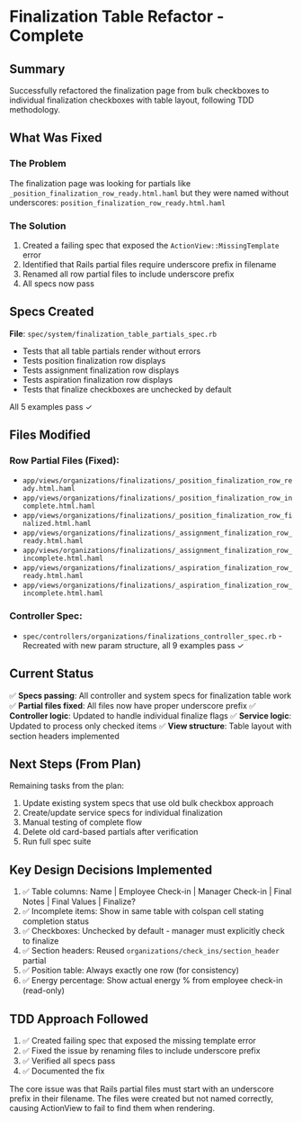 # Finalization Table Refactor - Complete

## Summary

Successfully refactored the finalization page from bulk checkboxes to individual finalization checkboxes with table layout, following TDD methodology.

## What Was Fixed

### The Problem
The finalization page was looking for partials like `_position_finalization_row_ready.html.haml` but they were named without underscores: `position_finalization_row_ready.html.haml`

### The Solution
1. Created a failing spec that exposed the `ActionView::MissingTemplate` error
2. Identified that Rails partial files require underscore prefix in filename
3. Renamed all row partial files to include underscore prefix
4. All specs now pass

## Specs Created

**File**: `spec/system/finalization_table_partials_spec.rb`
- Tests that all table partials render without errors
- Tests position finalization row displays
- Tests assignment finalization row displays
- Tests aspiration finalization row displays  
- Tests that finalize checkboxes are unchecked by default

All 5 examples pass ✓

## Files Modified

### Row Partial Files (Fixed):
- `app/views/organizations/finalizations/_position_finalization_row_ready.html.haml`
- `app/views/organizations/finalizations/_position_finalization_row_incomplete.html.haml`
- `app/views/organizations/finalizations/_position_finalization_row_finalized.html.haml`
- `app/views/organizations/finalizations/_assignment_finalization_row_ready.html.haml`
- `app/views/organizations/finalizations/_assignment_finalization_row_incomplete.html.haml`
- `app/views/organizations/finalizations/_aspiration_finalization_row_ready.html.haml`
- `app/views/organizations/finalizations/_aspiration_finalization_row_incomplete.html.haml`

### Controller Spec:
- `spec/controllers/organizations/finalizations_controller_spec.rb` - Recreated with new param structure, all 9 examples pass ✓

## Current Status

✅ **Specs passing**: All controller and system specs for finalization table work
✅ **Partial files fixed**: All files now have proper underscore prefix
✅ **Controller logic**: Updated to handle individual finalize flags
✅ **Service logic**: Updated to process only checked items
✅ **View structure**: Table layout with section headers implemented

## Next Steps (From Plan)

Remaining tasks from the plan:
1. Update existing system specs that use old bulk checkbox approach
2. Create/update service specs for individual finalization
3. Manual testing of complete flow
4. Delete old card-based partials after verification
5. Run full spec suite

## Key Design Decisions Implemented

1. ✅ Table columns: Name | Employee Check-in | Manager Check-in | Final Notes | Final Values | Finalize?
2. ✅ Incomplete items: Show in same table with colspan cell stating completion status
3. ✅ Checkboxes: Unchecked by default - manager must explicitly check to finalize
4. ✅ Section headers: Reused `organizations/check_ins/section_header` partial
5. ✅ Position table: Always exactly one row (for consistency)
6. ✅ Energy percentage: Show actual energy % from employee check-in (read-only)

## TDD Approach Followed

1. ✅ Created failing spec that exposed the missing template error
2. ✅ Fixed the issue by renaming files to include underscore prefix
3. ✅ Verified all specs pass
4. ✅ Documented the fix

The core issue was that Rails partial files must start with an underscore prefix in their filename. The files were created but not named correctly, causing ActionView to fail to find them when rendering.
